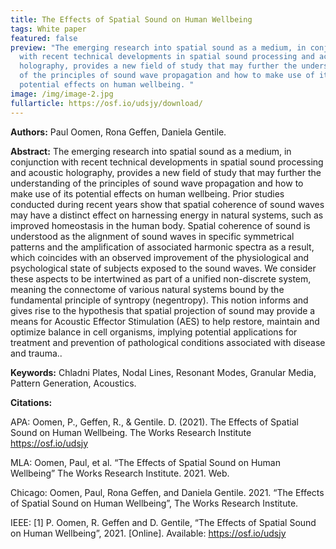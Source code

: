 ```yaml
---
title: The Effects of Spatial Sound on Human Wellbeing
tags: White paper
featured: false
preview: "The emerging research into spatial sound as a medium, in conjunction
  with recent technical developments in spatial sound processing and acoustic
  holography, provides a new field of study that may further the understanding
  of the principles of sound wave propagation and how to make use of its
  potential effects on human wellbeing. "
image: /img/image-2.jpg
fullarticle: https://osf.io/udsjy/download/
---
```

**Authors:** Paul Oomen, Rona Geffen, Daniela Gentile.

**Abstract:** The emerging research into spatial sound as a medium, in conjunction with recent technical developments in spatial sound processing and acoustic holography, provides a new field of study that may further the understanding of the principles of sound wave propagation and how to make use of its potential effects on human wellbeing. Prior studies conducted during recent years show that spatial coherence of sound waves may have a distinct effect on harnessing energy in natural systems, such as improved homeostasis in the human body. Spatial coherence of sound is understood as the alignment of sound waves in specific symmetrical patterns and the amplification of associated harmonic spectra as a result, which coincides with an observed improvement of the physiological and psychological state of subjects exposed to the sound waves. We consider these aspects to be intertwined as part of a unified non-discrete system, meaning the connectome of various natural systems bound by the fundamental principle of syntropy (negentropy). This notion informs and gives rise to the hypothesis that spatial projection of sound may provide a means for Acoustic Effector Stimulation (AES) to help restore, maintain and optimize balance in cell organisms, implying potential applications for treatment and prevention of pathological conditions associated with disease and trauma..

**Keywords:**  Chladni Plates, Nodal Lines, Resonant Modes, Granular Media, Pattern Generation, Acoustics.

**Citations:**

APA: Oomen, P., Geffen, R., & Gentile. D. (2021). The Effects of Spatial Sound on Human Wellbeing. The Works Research Institute https://osf.io/udsjy

MLA: Oomen, Paul, et al. “The Effects of Spatial Sound on Human Wellbeing” The Works Research Institute. 2021. Web.

Chicago: Oomen, Paul, Rona Geffen, and Daniela Gentile. 2021. “The Effects of Spatial Sound on Human Wellbeing”,  The Works Research Institute. 

IEEE: \[1] P. Oomen, R. Geffen and D. Gentile, “The Effects of Spatial Sound on Human Wellbeing”, 2021. \[Online]. Available: https://osf.io/udsjy
